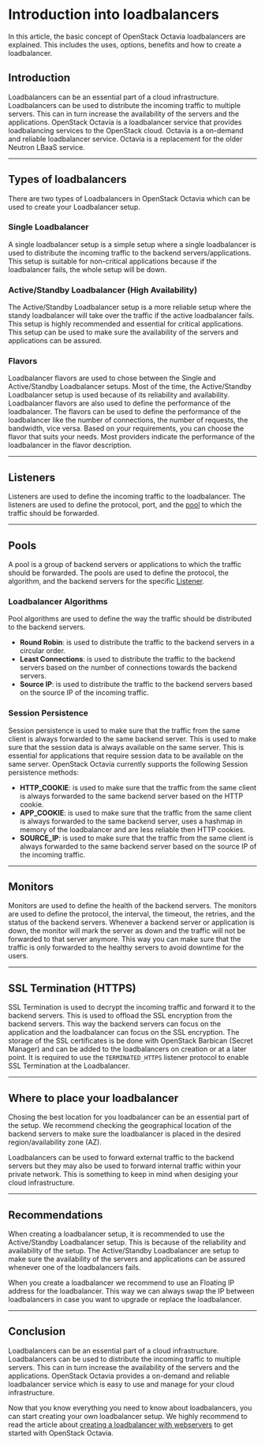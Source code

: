 # Introduction into loadbalancers

In this article, the basic concept of OpenStack Octavia loadbalancers are
explained. This includes the uses, options, benefits and how to create a
loadbalancer.

## Introduction
Loadbalancers can be an essential part of a cloud infrastructure. Loadbalancers
can be used to distribute the incoming traffic to multiple servers. This can in
turn increase the availability of the servers and the applications. OpenStack
Octavia is a loadbalancer service that provides loadbalancing services to the
OpenStack cloud. Octavia is a on-demand and reliable loadbalancer service.
Octavia is a replacement for the older Neutron LBaaS service.

---

## Types of loadbalancers
There are two types of Loadbalancers in OpenStack Octavia which can be used to
create your Loadbalancer setup.

### Single Loadbalancer
A single loadbalancer setup is a simple setup where a single loadbalancer is
used to distribute the incoming traffic to the backend servers/applications.
This setup is suitable for non-critical applications because if the
loadbalancer fails, the whole setup will be down.

### Active/Standby Loadbalancer (High Availability)
The Active/Standby Loadbalancer setup is a more reliable setup where the standy
loadbalancer will take over the traffic if the active loadbalancer fails. This
setup is highly recommended and essential for critical applications. This setup
can be used to make sure the availability of the servers and applications can
be assured.

### Flavors
Loadbalancer flavors are used to chose between the Single and Active/Standby
Loadbalancer setups. Most of the time, the Active/Standby Loadbalancer setup is
used because of its reliability and availability. Loadbalancer flavors are also
used to define the performance of the loadbalancer. The flavors can be used to
define the performance of the loadbalancer like the number of connections, the
number of requests, the bandwidth, vice versa. Based on your requirements, you
can choose the flavor that suits your needs. Most providers indicate the
performance of the loadbalancer in the flavor description.

---

## Listeners
Listeners are used to define the incoming traffic to the loadbalancer. The
listeners are used to define the protocol, port, and the [pool](#pools) to
which the traffic should be forwarded.

---

## Pools
A pool is a group of backend servers or applications to which the traffic
should be forwarded. The pools are used to define the protocol, the algorithm,
and the backend servers for the specific [Listener](#listeners).

### Loadbalancer Algorithms
Pool algorithms are used to define the way the traffic should be distributed to
the backend servers.
- **Round Robin**: is used to distribute the traffic to the backend servers in
a circular order.   
- **Least Connections**: is used to distribute the traffic to the backend
servers based on the number of connections towards the backend servers.  
- **Source IP**: is used to distribute the traffic to the backend servers
based on the source IP of the incoming traffic.  

### Session Persistence
Session persistence is used to make sure that the traffic from the same client
is always forwarded to the same backend server. This is used to make sure that
the session data is always available on the same server. This is essential for
applications that require session data to be available on the same server.
OpenStack Octavia currently supports the following Session persistence methods:
- **HTTP_COOKIE**: is used to make sure that the traffic from the same client
is always forwarded to the same backend server based on the HTTP cookie.  
- **APP_COOKIE**: is used to make sure that the traffic from the same client is
always forwarded to the same backend server, uses a hashmap in memory of the
loadbalancer and are less reliable then HTTP cookies.  
- **SOURCE_IP**: is used to make sure that the traffic from the same client is
always forwarded to the same backend server based on the source IP of the
incoming traffic.  

---

## Monitors
Monitors are used to define the health of the backend servers. The monitors are
used to define the protocol, the interval, the timeout, the retries, and the
status of the backend servers. Whenever a backend server or application is
down, the monitor will mark the server as down and the traffic will not be
forwarded to that server anymore. This way you can make sure that the traffic
is only forwarded to the healthy servers to avoid downtime for the users.

---

## SSL Termination (HTTPS)
SSL Termination is used to decrypt the incoming traffic and forward it to the
backend servers. This is used to offload the SSL encryption from the backend
servers. This way the backend servers can focus on the application and the
loadbalancer can focus on the SSL encryption. The storage of the SSL
certificates is be done with OpenStack Barbican (Secret Manager) and can be 
added to the loadbalancers on creation or at a later point. It is required to
use the `TERMINATED_HTTPS` listener  protocol to enable SSL Termination at the
Loadbalancer.

---

## Where to place your loadbalancer
Chosing the best location for you loadbalancer can be an essential part of the
setup. We recommend checking the geographical location of the backend servers
to make sure the loadbalancer is placed in the desired region/availability
zone (AZ).

Loadbalancers can be used to forward external traffic to the backend servers
but they may also be used to forward internal traffic within your private
network. This is something to keep in mind when desiging your cloud
infrastructure.

---

## Recommendations
When creating a loadbalancer setup, it is recommended to use the Active/Standby
Loadbalancer setup. This is because of the reliability and availability of the
setup. The Active/Standby Loadbalancer are setup to make sure the availability
of the servers and applications can be assured whenever one of the
loadbalancers fails.

When you create a loadbalancer we recommend to use an Floating IP address for
the loadbalancer. This way we can always swap the IP between loadbalancers in
case you want to upgrade or replace the loadbalancer.

---

## Conclusion
Loadbalancers can be an essential part of a cloud infrastructure. Loadbalancers
can be used to distribute the incoming traffic to multiple servers. This can in
turn increase the availability of the servers and the applications. OpenStack
Octavia provides a on-demand and reliable loadbalancer service which is easy to
use and manage for your cloud infrastructure.

Now that you know everything you need to know about loadbalancers, you can
start creating your own loadbalancer setup. We highly recommend to read the
article about [creating a loadbalancer with webservers](
loadbalancers/create-a-loadbalancer-with-webservers.md) to get
started with OpenStack Octavia.